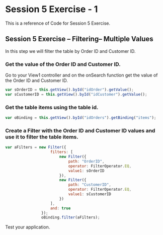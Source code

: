 # Session 5 Exercise - 1
This is a reference of Code for Session 5 Exercise.

## Session 5 Exercise – Filtering– Multiple Values
In this step we will filter the table by Order ID and Customer ID. 

### Get the value of the Order ID and Customer ID.
Go to your View1 controller and on the onSearch function get the value of the Order ID and Customer ID.

```js
var sOrderID = this.getView().byId("idOrder").getValue();
var sCustomerID = this.getView().byId("idCustomer").getValue();
```

### Get the table items using the table id.
```js
var oBinding = this.getView().byId("idOrders").getBinding("items");
```

### Create a Filter with the Order ID and Customer ID values and use it to filter the table items.
```js
var aFilters = new Filter({
                    filters: [
                        new Filter({
                            path: "OrderID",
                            operator: FilterOperator.EQ,
                            value1: sOrderID
                        }),
                        new Filter({
                            path: "CustomerID",
                            operator: FilterOperator.EQ,
                            value1: sCustomerID
                        })
                    ],
                    and: true
                });
                oBinding.filter(aFilters);

```

Test your application.
